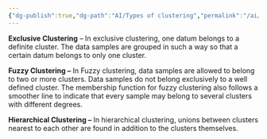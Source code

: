 ```yaml
---
{"dg-publish":true,"dg-path":"AI/Types of clustering","permalink":"/ai/types-of-clustering/","noteIcon":"","created":"2025-03-20T01:31:59.804-04:00","updated":"2025-03-20T01:37:31.210-04:00"}
---
```


**Exclusive Clustering** – In exclusive clustering, one datum belongs to a definite cluster. The data samples are grouped in such a way so that a certain datum belongs to only one cluster.  

**Fuzzy Clustering –** In Fuzzy clustering, data samples are allowed to belong to two or more clusters. Data samples do not belong exclusively to a well defined cluster. The membership function for fuzzy clustering also follows a smoother line to indicate that every sample may belong to several clusters with different degrees.  

**Hierarchical Clustering –** In hierarchical clustering, unions between clusters nearest to each other are found in addition to the clusters themselves.  